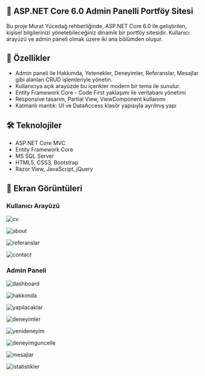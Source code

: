 ## 🎯 ASP.NET Core 6.0 Admin Panelli Portföy Sitesi
Bu proje Murat Yücedağ rehberliğinde, ASP.NET Core 6.0 ile geliştirilen, kişisel bilgilerinizi yönetebileceğiniz dinamik bir portföy sitesidir. Kullanıcı arayüzü ve admin paneli olmak üzere iki ana bölümden oluşur.

## 🚀 Özellikler

- Admin paneli ile Hakkımda, Yetenekler, Deneyimler, Referanslar, Mesajlar gibi alanları CRUD işlemleriyle yönetin.
- Kullanıcıya açık arayüzde bu içerikler modern bir tema ile sunulur.
- Entity Framework Core - Code First yaklaşımı ile veritabanı yönetimi
- Responsive tasarım, Partial View, ViewComponent kullanımı
- Katmanlı mantık: UI ve DataAccess klasör yapısıyla ayrılmış yapı

## 🛠️ Teknolojiler

- ASP.NET Core MVC
- Entity Framework Core
- MS SQL Server
- HTML5, CSS3, Bootstrap
- Razor View, JavaScript, jQuery

## 📸 Ekran Görüntüleri

### Kullanıcı Arayüzü

![cv](https://github.com/user-attachments/assets/d59d06b1-590b-41c5-9e2c-cdae96ea585b)

![about](https://github.com/user-attachments/assets/3ee2867a-4e97-4c3d-8f6b-7cba0a4321c5)

![referanslar](https://github.com/user-attachments/assets/e608282b-5cad-4393-8ac0-8f990f962db8)

![contact](https://github.com/user-attachments/assets/d982c6a6-7b86-4f36-a32e-e64d538a8508)

### Admin Paneli

![dashboard](https://github.com/user-attachments/assets/b4a1672b-da6f-43d3-a7fe-9891e3f66684)

![hakkımda](https://github.com/user-attachments/assets/52c0b757-24b5-4c58-b79a-8b109214f25a)

![yapılacaklar](https://github.com/user-attachments/assets/7a7241e0-fcb8-411b-be54-6e296b90c281)

![deneyimler](https://github.com/user-attachments/assets/e6ae1a2b-63d9-4347-883c-02d19669048d)

![yenideneyim](https://github.com/user-attachments/assets/77b3dfda-52e1-4ccd-a24d-87200d3ea827)

![deneyimguncelle](https://github.com/user-attachments/assets/270b4802-ddfb-4c8d-bc59-1165f4160a06)

![mesajlar](https://github.com/user-attachments/assets/c0026e26-06d3-4ad2-bc06-b4a99a352b7f)

![istatistikler](https://github.com/user-attachments/assets/7424dd03-3552-42f9-8362-6080532e629f)


